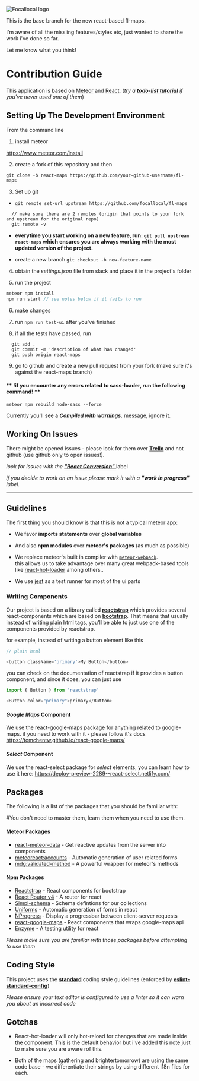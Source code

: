 ![Focallocal logo](http://news.focallocal.org/wp-content/uploads/2015/02/focallocal-very-low-res1-min.png)

This is the base branch for the new react-based fl-maps.

I'm aware of all the missiing features/styles etc, just wanted to share the work i've done so far.

Let me know what you think!

# Contribution Guide

This application is based on [Meteor](https://www.meteor.com/) and [React](https://reactjs.org/). (*try a [**todo-list tutorial**](https://www.meteor.com/tutorials/react/creating-an-app) if you've never used one of them*)

## Setting Up The Development Environment

From the command line

1. install meteor

  https://www.meteor.com/install

2. create a fork of this repository and then

  `git clone -b react-maps https://github.com/your-github-username/fl-maps`

3. Set up git

  - `git remote set-url upstream https://github.com/focallocal/fl-maps`
  ```
    // make sure there are 2 remotes (origin that points to your fork and upstream for the original repo)
    git remote -v
  ```

  - **everytime you start working on a new feature, run: `git pull upstream react-maps` which ensures you are always working with the most updated version of the project.**

  - create a new branch `git checkout -b new-feature-name`

4. obtain the *settings.json* file from slack and place it in the project's folder

5. run the project

  ```javascript
  meteor npm install
  npm run start // see notes below if it fails to run
  ```

6. make changes

7. run `npm run test-ui` after you've finished

8. if all the tests have passed, run

  ```
    git add .
    git commit -m 'description of what has changed'
    git push origin react-maps
  ```

9. go to github and create a new pull request from your fork (make sure it's against the react-maps branch)

#### ** !if you encounter any errors related to sass-loader, run the following command! **

`meteor npm rebuild node-sass --force`

Currently you'll see a _**Compiled with warnings.**_ message, ignore it.

## Working On Issues

There might be opened issues - please look for them over [**Trello**](https://trello.com/b/PFj7RlgM/focallocalorg) and not github (use github only to open issues!).

*look for issues with the [**"React Conversion"** ](https://github.com/focallocal/fl-maps/labels/React%20Conversion)* label

*if you decide to work on an issue please mark it with a **"work in progress"** label.*

---

<a name='guidelines' />

## Guidelines

The first thing you should know is that this is not a typical meteor app:

- We favor **imports statements** over **global variables**

- And also **npm modules** over **meteor's packages** (as much as possible)

- We replace meteor's built in compiler with [`meteor-webpack`](https://github.com/ardatan/meteor-webpack).   
this allows us to take advantage over many great webpack-based tools like [react-hot-loader](https://github.com/gaearon/react-hot-loader) among others..

- We use [jest](https://facebook.github.io/jest/) as a test runner for most of the ui parts

### Writing Components

Our project is based on a library called [**reactstrap**](https://reactstrap.github.io/) which provides several react-components which are based on [**bootstrap**](https://getbootstrap.com/).
That means that usually instead of writing plain html tags, you'll be able to just use one of the components provided by reactstrap.

for example, instead of writing a button element like this
```javascript
// plain html

<button className='primary'>My Button</button>
```

you can check on the documentation of reactstrap if it provides a button component, and since it does, you can just use
```javascript
import { Button } from 'reactstrap'

<Button color="primary">primary</Button>
```

#### *Google Maps* Component

We use the react-google-maps package for anything related to google-maps. if you need to work with it - please follow it's docs https://tomchentw.github.io/react-google-maps/

#### *Select* Component

We use the react-select package for *select* elements, you can learn how to use it here: https://deploy-preview-2289--react-select.netlify.com/

## Packages

The following is a list of the packages that you should be familiar with:

#You don't need to master them, learn them when you need to use them.

#### Meteor Packages

* [react-meteor-data](https://github.com/meteor/react-packages/) - Get reactive updates from the server into components
* [meteoreact:accounts](https://github.com/royGil/accounts-react/) - Automatic generation of user related forms
* [mdg:validated-method](https://github.com/meteor/validated-method) - A powerful wrapper for meteor's methods

#### Npm Packages

* [Reactstrap](https://reactstrap.github.io/) - React components for bootstrap
* [React Router v4](https://github.com/ReactTraining/react-router) - A router for react
* [Simpl-schema](https://github.com/aldeed/simple-schema-js) - Schema defintions for our collections
* [Uniforms](https://github.com/vazco/uniforms) - Automatic generation of forms in react
* [NProgress](http://ricostacruz.com/nprogress/) - Display a progressbar between client-server requests
* [react-google-maps](https://github.com/tomchentw/react-google-maps) - React components that wraps google-maps api
* [Enzyme](https://github.com/airbnb/enzyme) - A testing utility for react

*Please make sure you are familiar with those packages before attempting to use them*

## Coding Style

This project uses the [**standard**](https://standardjs.com/) coding style guidelines (enforced by [**eslint-standard-config**](https://github.com/standard/eslint-config-standard))

*Please ensure your text editor is configured to use a linter so it can warn you about an incorrect code*

## **Gotchas**

* React-hot-loader will only hot-reload for changes that are made inside the <App /> component. This is the default behavior but i've added this note just to make sure you are aware rof this.

* Both of the maps (gathering and brightertomorrow) are using the same code base - we differentiate their strings by using different i18n files for each.
